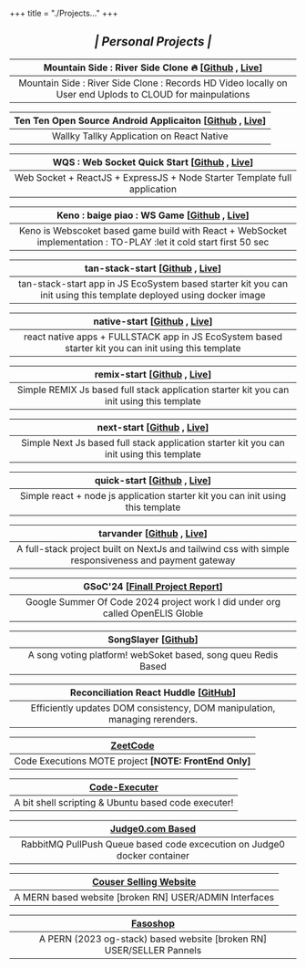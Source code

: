 +++
title = "./Projects..."
+++

<center>

## **_| Personal Projects |_**

| Mountain Side : River Side Clone 🔥 [[Github](https://github.com/adityadeshlahre/mountainside) , [Live](https://msqsweb.onrender.com/)] |
| :-------------------------------------------------------------------------------------------------------------------------------------: |
|                Mountain Side : River Side Clone : Records HD Video locally on User end Uplods to CLOUD for mainpulations                |

| Ten Ten Open Source Android Applicaiton [[Github](https://github.com/adityadeshlahre/ten-ten-opensource) , [Live](https://github.com/adityadeshlahre/ten-ten-opensource)] |
| :-----------------------------------------------------------------------------------------------------------------------------------------------------------------------: |
|                                                                 Wallky Tallky Application on React Native                                                                 |

| WQS : Web Socket Quick Start [[Github](https://github.com/adityadeshlahre/websocket-quick-start) , [Live](https://websocket-quick-start-web.onrender.com/)] |
| :---------------------------------------------------------------------------------------------------------------------------------------------------------: |
|                                          Web Socket + ReactJS + ExpressJS + Node Starter Template full application                                          |

| Keno : baige piao : WS Game [[Github](https://github.com/adityadeshlahre/keon) , [Live](https://keno-web.onrender.com/)] |
| :----------------------------------------------------------------------------------------------------------------------: |
|    Keno is Webscoket based game build with React + WebSocket implementation : TO-PLAY :let it cold start first 50 sec    |

| tan-stack-start [[Github](https://github.com/adityadeshlahre/tan-stack-start) , [Live](https://tan-stack-start-full.onrender.com/)] |
| :---------------------------------------------------------------------------------------------------------------------------------: |
|         tan-stack-start app in JS EcoSystem based starter kit you can init using this template deployed using docker image          |

| native-start [[Github](https://github.com/adityadeshlahre/native-start) , [Live](https://native-start-web.onrender.com)] |
| :----------------------------------------------------------------------------------------------------------------------: |
|           react native apps + FULLSTACK app in JS EcoSystem based starter kit you can init using this template           |

| remix-start [[Github](https://github.com/adityadeshlahre/remix-start) , [Live](https://remix-start.onrender.com/)] |
| :----------------------------------------------------------------------------------------------------------------: |
|             Simple REMIX Js based full stack application starter kit you can init using this template              |

| next-start [[Github](https://github.com/adityadeshlahre/next-start) , [Live](https://next-start-web.onrender.com)] |
| :----------------------------------------------------------------------------------------------------------------: |
|              Simple Next Js based full stack application starter kit you can init using this template              |

| quick-start [[Github](https://github.com/adityadeshlahre/quick-start) , [Live](https://quick-start-web.onrender.com)] |
| :-------------------------------------------------------------------------------------------------------------------: |
|                    Simple react + node js application starter kit you can init using this template                    |

| tarvander [[Github](https://github.com/adityadeshlahre/tarvander) , [Live](https://tarvander.vercel.app/)] |
| :--------------------------------------------------------------------------------------------------------: |
|    A full-stack project built on NextJs and tailwind css with simple responsiveness and payment gateway    |

| GSoC'24 [[Finall Project Report](https://gist.github.com/adityadeshlahre/ee28a4c6100788ae23196e8e2394738f)] |
| :---------------------------------------------------------------------------------------------------------: |
|               Google Summer Of Code 2024 project work I did under org called OpenELIS Globle                |

| SongSlayer [[Github](https://github.com/adityadeshlahre/songSlayer)] |
| :------------------------------------------------------------------: |
|    A song voting platform! webSoket based, song queu Redis Based     |

| Reconciliation React Huddle [[GitHub](https://github.com/adityadeshlahre/reconciliation)] |
| :---------------------------------------------------------------------------------------: |
|        Efficiently updates DOM consistency, DOM manipulation, managing rerenders.         |

| [ZeetCode](https://github.com/adityadeshlahre/zeetcode) |
| :-----------------------------------------------------: |
| Code Executions MOTE project **[NOTE: FrontEnd Only]**  |

| [Code-Executer](https://github.com/adityadeshlahre/code-executer) |
| :---------------------------------------------------------------: |
|        A bit shell scripting & Ubuntu based code executer!        |

|   [Judge0.com Based](https://github.com/adityadeshlahre/rabbitMQ-RPC)    |
| :----------------------------------------------------------------------: |
| RabbitMQ PullPush Queue based code excecution on Judge0 docker container |

| [Couser Selling Website](https://github.com/adityadeshlahre/Course-Selling-Website) |
| :---------------------------------------------------------------------------------: |
|               A MERN based website [broken RN] USER/ADMIN Interfaces                |

|       [Fasoshop](https://github.com/adityadeshlahre/fasoshop)        |
| :------------------------------------------------------------------: |
| A PERN (2023 og-stack) based website [broken RN] USER/SELLER Pannels |

</center>

